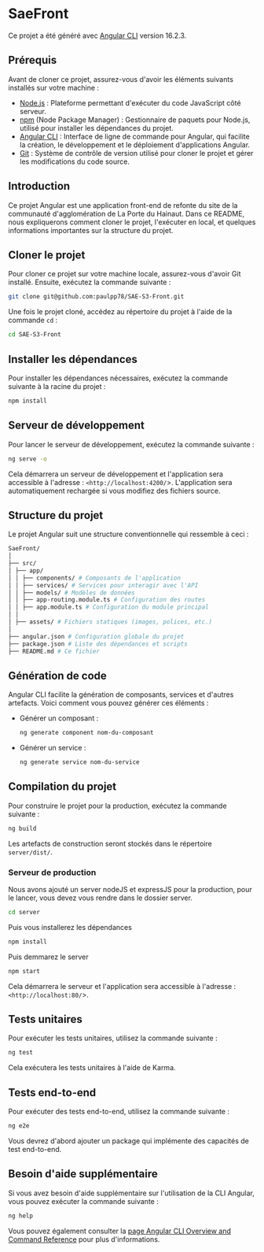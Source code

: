 # SaeFront

Ce projet a été généré avec [Angular CLI](https://github.com/angular/angular-cli) version 16.2.3.

## Prérequis

Avant de cloner ce projet, assurez-vous d'avoir les éléments suivants installés sur votre machine :

- [Node.js](https://nodejs.org/) : Plateforme permettant d'exécuter du code JavaScript côté serveur.
- [npm](https://www.npmjs.com/) (Node Package Manager) : Gestionnaire de paquets pour Node.js, utilisé pour installer les dépendances du projet.
- [Angular CLI](https://angular.io/cli) : Interface de ligne de commande pour Angular, qui facilite la création, le développement et le déploiement d'applications Angular.
- [Git](https://git-scm.com/) : Système de contrôle de version utilisé pour cloner le projet et gérer les modifications du code source.

## Introduction

Ce projet Angular est une application front-end de refonte du site de la communauté d'agglomération de La Porte du Hainaut.
Dans ce README, nous expliquerons comment cloner le projet, l'exécuter en local, et quelques informations importantes sur la structure du projet.

## Cloner le projet

Pour cloner ce projet sur votre machine locale, assurez-vous d'avoir Git installé. Ensuite, exécutez la commande suivante :

```bash
git clone git@github.com:paulpp78/SAE-S3-Front.git
```

Une fois le projet cloné, accédez au répertoire du projet à l'aide de la commande `cd` :

```bash
cd SAE-S3-Front
```

## Installer les dépendances

Pour installer les dépendances nécessaires, exécutez la commande suivante à la racine du projet :

```bash
npm install
```

## Serveur de développement

Pour lancer le serveur de développement, exécutez la commande suivante :

```bash
ng serve -o
```

Cela démarrera un serveur de développement et l'application sera accessible à l'adresse : `<http://localhost:4200/`>. L'application sera automatiquement rechargée si vous modifiez des fichiers source.

## Structure du projet

Le projet Angular suit une structure conventionnelle qui ressemble à ceci :

```sh
SaeFront/
│
├── src/
│ ├── app/
│ │ ├── components/ # Composants de l'application
│ │ ├── services/ # Services pour interagir avec l'API
│ │ ├── models/ # Modèles de données
│ │ ├── app-routing.module.ts # Configuration des routes
│ │ ├── app.module.ts # Configuration du module principal
│ │
│ ├── assets/ # Fichiers statiques (images, polices, etc.)
│
├── angular.json # Configuration globale du projet
├── package.json # Liste des dépendances et scripts
├── README.md # Ce fichier
```

## Génération de code

Angular CLI facilite la génération de composants, services et d'autres artefacts. Voici comment vous pouvez générer ces éléments :

- Générer un composant :

  ```bash
  ng generate component nom-du-composant
  ```

- Générer un service :

  ```bash
  ng generate service nom-du-service
  ```

## Compilation du projet

Pour construire le projet pour la production, exécutez la commande suivante :

```bash
ng build
```

Les artefacts de construction seront stockés dans le répertoire `server/dist/`.

### Serveur de production

Nous avons ajouté un server nodeJS et expressJS pour la production, pour le lancer, vous devez vous rendre dans le dossier server.

```bash
cd server
```

Puis vous installerez les dépendances

```bash
npm install
```

Puis demmarez le server

```bash
npm start
```

Cela démarrera le serveur et l'application sera accessible à l'adresse : `<http://localhost:80/`>.

## Tests unitaires

Pour exécuter les tests unitaires, utilisez la commande suivante :

```bash
ng test
```

Cela exécutera les tests unitaires à l'aide de Karma.

## Tests end-to-end

Pour exécuter des tests end-to-end, utilisez la commande suivante :

```bash
ng e2e
```

Vous devrez d'abord ajouter un package qui implémente des capacités de test end-to-end.

## Besoin d'aide supplémentaire

Si vous avez besoin d'aide supplémentaire sur l'utilisation de la CLI Angular, vous pouvez exécuter la commande suivante :

```bash
ng help
```

Vous pouvez également consulter la [page Angular CLI Overview and Command Reference](https://angular.io/cli) pour plus d'informations.
